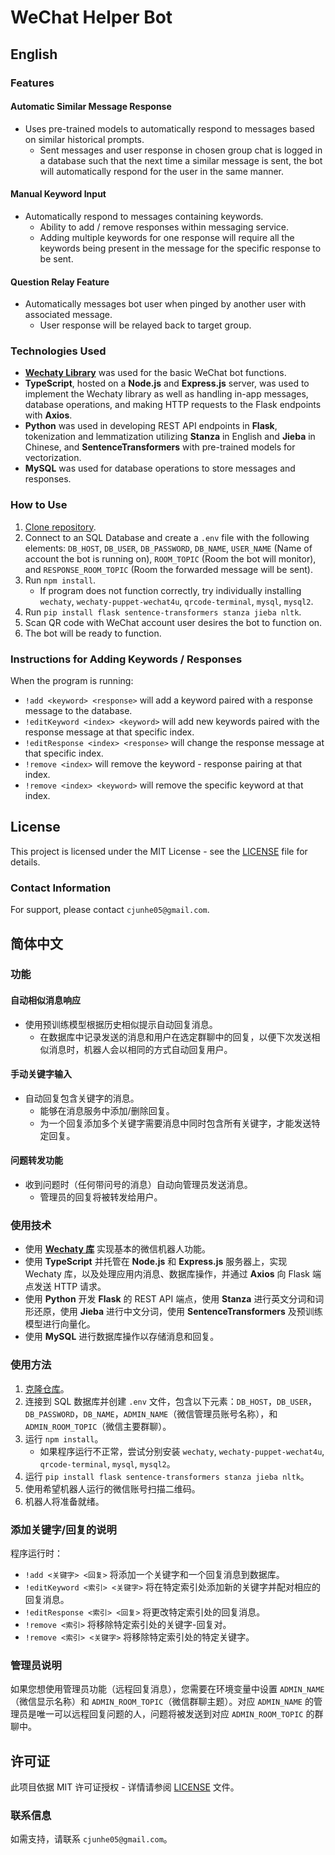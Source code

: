 # WeChat Helper Bot

## English

### Features

#### Automatic Similar Message Response

* Uses pre-trained models to automatically respond to messages based on similar historical prompts.
  * Sent messages and user response in chosen group chat is logged in a database such that the next time a similar message is sent, the bot will automatically respond for the user in the same manner.

#### Manual Keyword Input

* Automatically respond to messages containing keywords.
  * Ability to add / remove responses within messaging service.
  * Adding multiple keywords for one response will require all the keywords being present in the message for the specific response to be sent.

#### Question Relay Feature

* Automatically messages bot user when pinged by another user with associated message.
  * User response will be relayed back to target group.

### Technologies Used

* [**Wechaty Library**](https://wechaty.js.org/) was used for the basic WeChat bot functions.
* **TypeScript**, hosted on a **Node.js** and **Express.js** server, was used to implement the Wechaty library as well as handling in-app messages, database operations, and making HTTP requests to the Flask endpoints with **Axios**.
* **Python** was used in developing REST API endpoints in **Flask**, tokenization and lemmatization utilizing **Stanza** in English and **Jieba** in Chinese, and **SentenceTransformers** with pre-trained models for vectorization.
* **MySQL** was used for database operations to store messages and responses.

### How to Use

1. [Clone repository](https://github.com/junhecui/chatbot).
2. Connect to an SQL Database and create a `.env` file with the following elements: `DB_HOST`, `DB_USER`, `DB_PASSWORD`, `DB_NAME`, `USER_NAME` (Name of account the bot is running on), `ROOM_TOPIC` (Room the bot will monitor), and `RESPONSE_ROOM_TOPIC` (Room the forwarded message will be sent).
3. Run `npm install`.
   * If program does not function correctly, try individually installing `wechaty`, `wechaty-puppet-wechat4u`, `qrcode-terminal`, `mysql`, `mysql2`.
4. Run `pip install flask sentence-transformers stanza jieba nltk`.
5. Scan QR code with WeChat account user desires the bot to function on.
6. The bot will be ready to function.

### Instructions for Adding Keywords / Responses

When the program is running:

* `!add <keyword> <response>` will add a keyword paired with a response message to the database.
* `!editKeyword <index> <keyword>` will add new keywords paired with the response message at that specific index.
* `!editResponse <index> <response>` will change the response message at that specific index.
* `!remove <index>` will remove the keyword - response pairing at that index.
* `!remove <index> <keyword>` will remove the specific keyword at that index.

## License

This project is licensed under the MIT License - see the [LICENSE](LICENSE.txt) file for details.

### Contact Information

For support, please contact `cjunhe05@gmail.com`.

## 简体中文

### 功能

#### 自动相似消息响应

* 使用预训练模型根据历史相似提示自动回复消息。
  * 在数据库中记录发送的消息和用户在选定群聊中的回复，以便下次发送相似消息时，机器人会以相同的方式自动回复用户。

#### 手动关键字输入

* 自动回复包含关键字的消息。
  * 能够在消息服务中添加/删除回复。
  * 为一个回复添加多个关键字需要消息中同时包含所有关键字，才能发送特定回复。

#### 问题转发功能

* 收到问题时（任何带问号的消息）自动向管理员发送消息。
  * 管理员的回复将被转发给用户。

### 使用技术

* 使用 [**Wechaty 库**](https://wechaty.js.org/) 实现基本的微信机器人功能。
* 使用 **TypeScript** 并托管在 **Node.js** 和 **Express.js** 服务器上，实现 Wechaty 库，以及处理应用内消息、数据库操作，并通过 **Axios** 向 Flask 端点发送 HTTP 请求。
* 使用 **Python** 开发 **Flask** 的 REST API 端点，使用 **Stanza** 进行英文分词和词形还原，使用 **Jieba** 进行中文分词，使用 **SentenceTransformers** 及预训练模型进行向量化。
* 使用 **MySQL** 进行数据库操作以存储消息和回复。

### 使用方法

1. [克隆仓库](https://github.com/junhecui/chatbot)。
2. 连接到 SQL 数据库并创建 `.env` 文件，包含以下元素：`DB_HOST`，`DB_USER`，`DB_PASSWORD`，`DB_NAME`，`ADMIN_NAME`（微信管理员账号名称），和 `ADMIN_ROOM_TOPIC`（微信主要群聊）。
3. 运行 `npm install`。
   * 如果程序运行不正常，尝试分别安装 `wechaty`, `wechaty-puppet-wechat4u`, `qrcode-terminal`, `mysql`, `mysql2`。
4. 运行 `pip install flask sentence-transformers stanza jieba nltk`。
5. 使用希望机器人运行的微信账号扫描二维码。
6. 机器人将准备就绪。

### 添加关键字/回复的说明

程序运行时：

* `!add <关键字> <回复>` 将添加一个关键字和一个回复消息到数据库。
* `!editKeyword <索引> <关键字>` 将在特定索引处添加新的关键字并配对相应的回复消息。
* `!editResponse <索引> <回复>` 将更改特定索引处的回复消息。
* `!remove <索引>` 将移除特定索引处的关键字-回复对。
* `!remove <索引> <关键字>` 将移除特定索引处的特定关键字。

### 管理员说明

如果您想使用管理员功能（远程回复消息），您需要在环境变量中设置 `ADMIN_NAME`（微信显示名称）和 `ADMIN_ROOM_TOPIC`（微信群聊主题）。对应 `ADMIN_NAME` 的管理员是唯一可以远程回复问题的人，问题将被发送到对应 `ADMIN_ROOM_TOPIC` 的群聊中。

## 许可证

此项目依据 MIT 许可证授权 - 详情请参阅 [LICENSE](LICENSE.txt) 文件。

### 联系信息

如需支持，请联系 `cjunhe05@gmail.com`。
